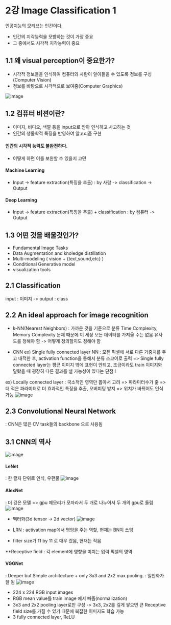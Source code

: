 # 2강 Image Classification 1  
인공지능의 모티브는 인간이다.   
- 인간의 지각능력을 모방하는 것이 가장 중요   
- 그 중에서도 시각적 지각능력이 중요  

## 1.1 왜 visual perception이 중요한가?
- 시각적 정보들을 인식하여 컴퓨터와 사람이 알아들을 수 있도록 정보를 구성(Computer Vision)
- 정보를 바탕으로 시각적으로 보여줌(Computer Graphics)

![image](https://user-images.githubusercontent.com/51853700/132166241-8410753e-75e1-437c-a6a0-4576155953d5.png)


## 1.2 컴퓨터 비젼이란?
- 이미지, 비디오, 색깔 등을 input으로 받아 인식하고 사고하는 것
- 인간의 생물학적 특징을 반영하여 알고리즘 구현

#### 인간의 시각적 능력도 불완전하다.
- 어떻게 하면 이를 보완할 수 있을지 고민 


#### Machine Learning
- Input -> feature extraction(특징을 추출) : by 사람 -> classification -> Output

#### Deep Learning
- Input -> feature extraction(특징을 추출) + classification : by 컴퓨터  -> Output




## 1.3 어떤 것을 배울것인가?
-  Fundamental Image Tasks
-  Data Augmentation and knoledge distillation
-  Multi-modeling ( vision + {text,sound,etc} )
-  Conditional Generative model
-  visualization tools


## 2.1 Classification
input : 이미지 -> output : class

## 2.2 An ideal approach for image recognition
- k-NN(Nearest Neighbors) : 가까운 것을 기준으로 분류 
Time Complexity, Memory Complexity 문제 때문에 이 세상 모든 데이터를 가져올 수는 없음
유사도를 정해야 함 -> 어떻게 정의할지도 정해야 함
 
- CNN
ex) Single fully connected layer NN
: 모든 픽셀에 서로 다른 가중치를 주고 내적한 후, activation function을 통해서 분류 스코어로 출력
=> Single fully connected layer는 평균 이미지 밖에 표현이 안되고, 조금이라도 train 이미지와 달랐을 때 굉장히 다른 결과를 낼 가능성이 있다는 단점 !

ex) Locally connected layer
: 국소적인 영역만 뽑아서 고려
=> 파라미터수가 줆
=> 더 적은 파라미터로 더 효과적인 특징을 추출, 오버피팅 방지
=> 위치가 바뀌어도 인식 가능
![image](https://user-images.githubusercontent.com/51853700/132168531-cf5d8dba-ecc3-4a21-ac4f-86b9062f1e69.png)


## 2.3 Convolutional Neural Network
: CNN은 많은 CV task들의 backbone 으로 사용됨 


## 3.1 CNN의 역사
![image](https://user-images.githubusercontent.com/51853700/132171185-444c3443-9912-4d20-ad57-b0ebf10debb1.png)

#### LeNet
: 한 글자 단위로 인식, 우편물
![image](https://user-images.githubusercontent.com/51853700/132171140-dd153d90-d2c4-4450-a9b2-6bc127435435.png)

#### AlexNet
: 더 깊은 모델 => gpu 메모리가 모자라서 두 개로 나누어서 두 개의 gpu로 돌림
![image](https://user-images.githubusercontent.com/51853700/132171522-c6dfd34d-46bf-4f63-a698-867f468229a2.png)


- 벡터화(3d tensor -> 2d vector)
![image](https://user-images.githubusercontent.com/51853700/132171742-bc832c34-a9c5-4aad-ae0c-0dc794305c53.png)

- LRN : activation map에서 명암을 주는 역할, 현재는 BN이 쓰임
- filter size가 11 by 11 로 매우 컸음, 현재는 작음

**Receptive field
: 각 element에 영향을 미치는 입력 픽셀의 영역


#### VGGNet
: Deeper but Simple architecture + only 3x3 and 2x2 max pooling. 
: 일반화가 잘 됨
![image](https://user-images.githubusercontent.com/51853700/132172590-6258835d-0d2c-42c6-b4b3-6d175a6182ad.png)

- 224 x 224 RGB input images 
- RGB mean value를 train image 에서 빼줌(normalization)
- 3x3 and 2x2 pooling layer로만 구성 -> 3x3, 2x2를 깊게 쌓으면 큰 Receptive field size를 가질 수 있기 때문에 복잡한 이미지도 학습 가능
- 3 fully connected layer, ReLU

